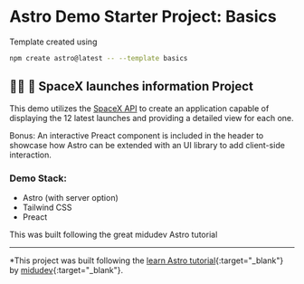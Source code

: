# Astro Demo Starter Project: Basics

Template created using

```sh
npm create astro@latest -- --template basics
``` 

## 🧑‍🚀 🚀 SpaceX launches information Project

This demo utilizes the [SpaceX API](https://api.spacexdata.com/v5/) to create an application capable of displaying the 12 latest launches and providing a detailed view for each one.

Bonus: An interactive Preact component is included in the header to showcase how Astro can be extended with an UI library to add client-side interaction.

### Demo Stack:
- Astro (with server option)
- Tailwind CSS
- Preact

This was built following the great midudev Astro tutorial

---

*This project was built following the [learn Astro tutorial](https://www.youtube.com/watch?v=RB5tR_nqUEw){:target="_blank"} by [midudev](https://github.com/midudev){:target="_blank"}.

